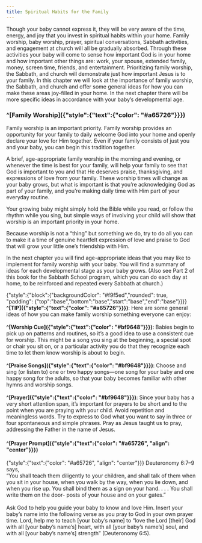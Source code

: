 ```yaml
---
title: Spiritual Habits for the Family
---
```


Though your baby cannot express it, they will be very aware of the time, energy, and joy that you invest in spiritual habits within your home. Family worship, baby worship, prayer, spiritual conversations, Sabbath activities, and engagement at church will all be gradually absorbed. Through these activities your baby will come to sense how important God is in your home and how important other things are: work, your spouse, extended family, money, screen time, friends, and entertainment. Prioritizing family worship, the Sabbath, and church will demonstrate just how important Jesus is to your family. In this chapter we will look at the importance of family worship, the Sabbath, and church and offer some general ideas for how you can make these areas joy-filled in your home. In the next chapter there will be more specific ideas in accordance with your baby’s developmental age.

### ^[Family Worship]({"style":{"text":{"color": "#a65726"}}})

Family worship is an important priority. Family worship provides an opportunity for your family to daily welcome God into your home and openly declare your love for Him together. Even if your family consists of just you and your baby, you can begin this tradition together.

A brief, age-appropriate family worship in the morning and evening, or whenever the time is best for your family, will help your family to see that God is important to you and that He deserves praise, thanksgiving, and expressions of love from your family. These worship times will change as your baby grows, but what is important is that you’re acknowledging God as part of your family, and you’re making daily time with Him part of your everyday routine.

Your growing baby might simply hold the Bible while you read, or follow the rhythm while you sing, but simple ways of involving your child will show that worship is an important priority in your home.

Because worship is not a “thing” but something we do, try to do all you can to make it a time of genuine heartfelt expression of love and praise to God that will grow your little one’s friendship with Him.

In the next chapter you will find age-appropriate ideas that you may like to implement for family worship with your baby. You will find a summary of ideas for each developmental stage as your baby grows. (Also see Part 2 of this book for the Sabbath School program, which you can do each day at home, to be reinforced and repeated every Sabbath at church.)

{"style":{"block":{"backgroundColor": "#f9f5ed","rounded": true, "padding": {"top":"base","bottom":"base","start":"base","end":"base"}}}}
**^[TIP]({"style":{"text":{"color": "#a65726"}}})**: Here are some general ideas of how you can make family worship something everyone can enjoy:\
\
**^[Worship Cue]({"style":{"text":{"color": "#bf9648"}}})**: Babies begin to pick up on patterns and routines, so it’s a good idea to use a consistent cue for worship. This might be a song you sing at the beginning, a special spot or chair you sit on, or a particular activity you do that they recognize each time to let them know worship is about to begin.\
\
**^[Praise Songs]({"style":{"text":{"color": "#bf9648"}}})**: Choose and sing (or listen to) one or two happy songs—one song for your baby and one happy song for the adults, so that your baby becomes familiar with other hymns and worship songs.\
\
**^[Prayer]({"style":{"text":{"color": "#bf9648"}}})**: Since your baby has a very short attention span, it’s important for prayers to be short and to the point when you are praying with your child. Avoid repetition and meaningless words. Try to express to God what you want to say in three or four spontaneous and simple phrases. Pray as Jesus taught us to pray, addressing the Father in the name of Jesus.

#### ^[Prayer Prompt]({"style":{"text":{"color": "#a65726", "align": "center"}}})

{"style":{"text":{"color": "#a65726", "align": "center"}}}
Deuteronomy 6:7–9 says,\
“You shall teach them diligently to your children, and shall talk of them when you sit in your house, when you walk by the way, when you lie down, and when you rise up. You shall bind them as a sign on your hand. . . . You shall write them on the door- posts of your house and on your gates.”\
\
Ask God to help you guide your baby to know and love Him. Insert your baby’s name into the following verse as you pray to God in your own prayer time. Lord, help me to teach [your baby’s name] to “love the Lord [their] God with all [your baby’s name’s] heart, with all [your baby’s name’s] soul, and with all [your baby’s name’s] strength” (Deuteronomy 6:5).